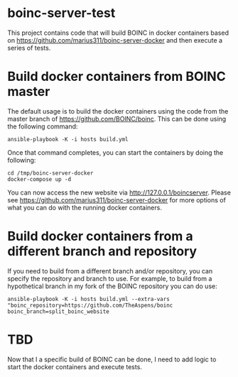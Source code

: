 # boinc-server-test
This project contains code that will build BOINC in docker containers based on https://github.com/marius311/boinc-server-docker and then execute a series of tests.

# Build docker containers from BOINC master
The default usage is to build the docker containers using the code from the master branch of https://github.com/BOINC/boinc.  This can be done using the following command:

```
ansible-playbook -K -i hosts build.yml
```

Once that command completes, you can start the containers by doing the following:
```
cd /tmp/boinc-server-docker
docker-compose up -d
```

You can now access the new website via http://127.0.0.1/boincserver.  Please see https://github.com/marius311/boinc-server-docker for more options of what you can do with the running docker containers.

# Build docker containers from a different branch and repository
If you need to build from a different branch and/or repository, you can specify the repository and branch to use.  For example, to build from a hypothetical branch in my fork of the BOINC repository you can do use:

```
ansible-playbook -K -i hosts build.yml --extra-vars "boinc_repository=https://github.com/TheAspens/boinc boinc_branch=split_boinc_website
```

# TBD
Now that I a specific build of BOINC can be done, I need to add logic to start the docker containers and execute tests.  
